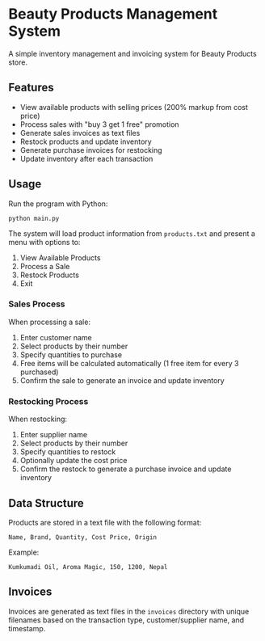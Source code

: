 #  Beauty Products Management System

A simple inventory management and invoicing system for  Beauty Products store.

## Features

- View available products with selling prices (200% markup from cost price)
- Process sales with "buy 3 get 1 free" promotion
- Generate sales invoices as text files
- Restock products and update inventory
- Generate purchase invoices for restocking
- Update inventory after each transaction

## Usage

Run the program with Python:

```
python main.py
```

The system will load product information from `products.txt` and present a menu with options to:
1. View Available Products
2. Process a Sale
3. Restock Products
4. Exit

### Sales Process

When processing a sale:
1. Enter customer name
2. Select products by their number
3. Specify quantities to purchase
4. Free items will be calculated automatically (1 free item for every 3 purchased)
5. Confirm the sale to generate an invoice and update inventory

### Restocking Process

When restocking:
1. Enter supplier name
2. Select products by their number
3. Specify quantities to restock
4. Optionally update the cost price
5. Confirm the restock to generate a purchase invoice and update inventory

## Data Structure

Products are stored in a text file with the following format:
```
Name, Brand, Quantity, Cost Price, Origin
```

Example:
```
Kumkumadi Oil, Aroma Magic, 150, 1200, Nepal
```

## Invoices

Invoices are generated as text files in the `invoices` directory with unique filenames based on the transaction type, customer/supplier name, and timestamp.
